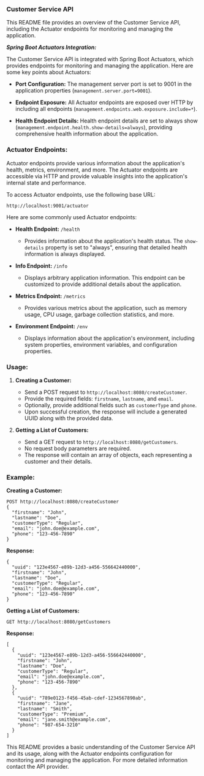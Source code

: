 ### Customer Service API

This README file provides an overview of the Customer Service API, including the Actuator endpoints for monitoring and managing the application.



***Spring Boot Actuators Integration:***

The Customer Service API is integrated with Spring Boot Actuators, which provides endpoints for monitoring and managing the application. Here are some key points about Actuators:

- **Port Configuration:** The management server port is set to 9001 in the application properties (`management.server.port=9001`).

- **Endpoint Exposure:** All Actuator endpoints are exposed over HTTP by including all endpoints (`management.endpoints.web.exposure.include=*`).

- **Health Endpoint Details:** Health endpoint details are set to always show (`management.endpoint.health.show-details=always`), providing comprehensive health information about the application.
 
### Actuator Endpoints:

Actuator endpoints provide various information about the application's health, metrics, environment, and more. The Actuator endpoints are accessible via HTTP and provide valuable insights into the application's internal state and performance.

To access Actuator endpoints, use the following base URL:

```
http://localhost:9001/actuator
```

Here are some commonly used Actuator endpoints:

- **Health Endpoint:** `/health`
    - Provides information about the application's health status. The `show-details` property is set to "always", ensuring that detailed health information is always displayed.

- **Info Endpoint:** `/info`
    - Displays arbitrary application information. This endpoint can be customized to provide additional details about the application.

- **Metrics Endpoint:** `/metrics`
    - Provides various metrics about the application, such as memory usage, CPU usage, garbage collection statistics, and more.

- **Environment Endpoint:** `/env`
    - Displays information about the application's environment, including system properties, environment variables, and configuration properties.

### Usage:

1. **Creating a Customer:**
    - Send a POST request to `http://localhost:8080/createCustomer`.
    - Provide the required fields: `firstname`, `lastname`, and `email`.
    - Optionally, provide additional fields such as `customerType` and `phone`.
    - Upon successful creation, the response will include a generated UUID along with the provided data.

2. **Getting a List of Customers:**
    - Send a GET request to `http://localhost:8080/getCustomers`.
    - No request body parameters are required.
    - The response will contain an array of objects, each representing a customer and their details.

### Example:

**Creating a Customer:**
```
POST http://localhost:8080/createCustomer
{
  "firstname": "John",
  "lastname": "Doe",
  "customerType": "Regular",
  "email": "john.doe@example.com",
  "phone": "123-456-7890"
}
```
**Response:**
```
{
  "uuid": "123e4567-e89b-12d3-a456-556642440000",
  "firstname": "John",
  "lastname": "Doe",
  "customerType": "Regular",
  "email": "john.doe@example.com",
  "phone": "123-456-7890"
}
```

**Getting a List of Customers:**
```
GET http://localhost:8080/getCustomers
```
**Response:**
```
[
  {
    "uuid": "123e4567-e89b-12d3-a456-556642440000",
    "firstname": "John",
    "lastname": "Doe",
    "customerType": "Regular",
    "email": "john.doe@example.com",
    "phone": "123-456-7890"
  },
  {
    "uuid": "789e0123-f456-45ab-cdef-1234567890ab",
    "firstname": "Jane",
    "lastname": "Smith",
    "customerType": "Premium",
    "email": "jane.smith@example.com",
    "phone": "987-654-3210"
  }
]
```

This README provides a basic understanding of the Customer Service API and its usage, along with the Actuator endpoints configuration for monitoring and managing the application. For more detailed information contact the API provider.
